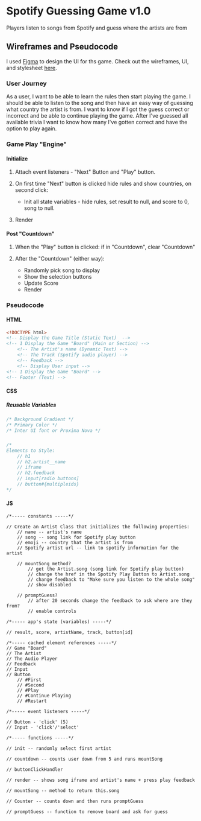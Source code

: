 # Spotify Guessing Game v1.0

Players listen to songs from Spotify and guess where the artists are from

## Wireframes and Pseudocode

I used [Figma](https://www.figma.com) to design the UI for ths game. Check out the wireframes, UI, and stylesheet [here](https://www.figma.com/file/COOHN795moEejfb30q6sgKbO/SpotifyGuessingGames_SGGW?node-id=0%3A1).

### User Journey

As a user, I want to be able to learn the rules then start playing the game. I should be able to listen to the song and then have an easy way of guessing what country the artist is from. I want to know if I got the guess correct or incorrect and be able to continue playing the game. After I've guessed all available trivia I want to know how many I've gotten correct and have the option to play again.

### Game Play "Engine"

#### Initialize

1. Attach event listeners - "Next" Button and "Play" button.
2. On first time "Next" button is clicked hide rules and show countries, on second click:

   - Init all state variables - hide rules, set result to null, and score to 0, song to null.

3. Render

#### Post "Countdown"

1. When the "Play" button is clicked: if in "Countdown", clear "Countdown"

2. After the "Countdown" (either way):

   - Randomly pick song to display
   - Show the selection buttons
   - Update Score
   - Render

### Pseudocode

#### HTML

```html
<!DOCTYPE html>
<!-- Display the Game Title (Static Text)  -->
<!-- 1 Display the Game "Board" (Main or Section) -->
    <!-- The Artist's name (Dynamic Text) -->
    <!-- The Track (Spotify audio player) -->
    <!-- Feedback -->
    <!-- Display User input -->
<!-- 1 Display the Game "Board" -->
<!-- Footer (Text) -->
```

#### CSS

##### Reusable Variables

```css
/* Background Gradient */
/* Primary Color */
/* Inter UI font or Proxima Nova */
```

##### 

```css
/* 
Elements to Style:
    // h1
    // h2.artist__name
    // iframe
    // h2.feedback
    // input[radio buttons]
    // button#{multipleids}
*/
```

#### JS

```
/*----- constants -----*/

// Create an Artist Class that initializes the following properties:
    // name -- artist's name
    // song -- song link for Spotify play button
    // emoji -- country that the artist is from
    // Spotify artist url -- link to spotify information for the artist

    // mountSong method?
        // get the Artist.song (song link for Spotify play button)
        // change the href in the Spotify Play Button to Artist.song
        // change feedback to "Make sure you listen to the whole song"
        // show disabled

    // promptGuess?
        // after 20 seconds change the feedback to ask where are they from?
        // enable controls

/*----- app's state (variables) -----*/

// result, score, artistName, track, button[id]

/*----- cached element references -----*/
// Game "Board"
// The Artist
// The Audio Player
// Feedback
// Input
// Button
    // #First
    // #Second
    // #Play
    // #Continue Playing
    // #Restart

/*----- event listeners -----*/

// Button - 'click' (5)
// Input - 'click'/'select'

/*----- functions -----*/

// init -- randomly select first artist

// countdown -- counts user down from 5 and runs mountSong

// buttonClickHandler

// render -- shows song iframe and artist's name + press play feedback

// mountSong -- method to return this.song

// Counter -- counts down and then runs promptGuess

// promptGuess -- function to remove board and ask for guess
```

